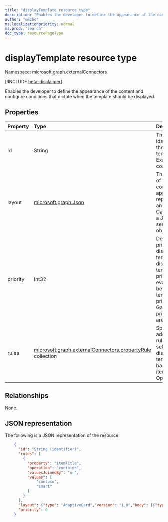 ```yaml
---
title: "displayTemplate resource type"
description: "Enables the developer to define the appearance of the content and configure conditions that dictate when the template should be displayed."
author: "emzho"
ms.localizationpriority: normal
ms.prod: "search"
doc_type: resourcePageType
---
```


# displayTemplate resource type

Namespace: microsoft.graph.externalConnectors

[!INCLUDE [beta-disclaimer](../../includes/beta-disclaimer.md)]

Enables the developer to define the appearance of the content and configure conditions that dictate when the template should be displayed.

## Properties
|Property|Type|Description|
|:---|:---|:---|
|id|String|The text identifier for the display template. Example: contosoTickets|
|layout|[microsoft.graph.Json](../resources/intune-mam-json.md)|The definition of the content's appearance, represented by an [Adaptive Card](https://docs.microsoft.com/adaptive-cards/authoring-cards/getting-started), which is a JSON-serialized card object model.|
|priority|Int32|Defines the priority of a display template. A display template with priority 1 is evaluated before a template with priority 4. Gaps in priority values are supported.|
|rules|[microsoft.graph.externalConnectors.propertyRule](../resources/externalconnectors-propertyrule.md) collection|Specifies additional rules for selecting this display template based on the item schema. Optional.|

## Relationships
None.

## JSON representation
The following is a JSON representation of the resource.
<!-- {
  "blockType": "resource",
  "@odata.type": "microsoft.graph.externalConnectors.displayTemplate"
}
-->
``` json
    {
      "id": "String (identifier)",
      "rules": [
        {
          "property": "itemTitle",
          "operation": "contains",
          "valuesJoinedBy": "or",
          "values": [
              "contoso",
              "smart"
          ]
        }
      ],
      "layout": {"type": "AdaptiveCard","version": "1.0","body": [{"type": "TextBlock","text": "A contoso ticket."}]},
      "priority": 0
    }
```


